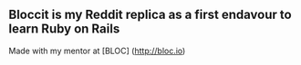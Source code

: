 ## Bloccit is my Reddit replica as a first endavour to learn Ruby on Rails

Made with my mentor at [BLOC] (http://bloc.io)
